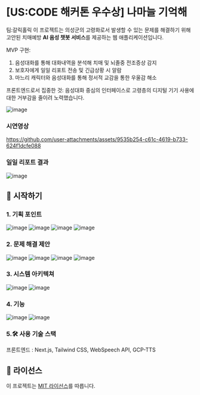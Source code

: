 # [US:CODE 해커톤 우수상] 나마늘 기억해
팀:갈릭홀릭 
이 프로젝트는 의성군의 고령화로서 발생할 수 있는 문제를 해결하기 위해 고안된
치매예방 **AI 음성 챗봇 서비스**를 제공하는 웹 애플리케이션입니다.

MVP 구현:
1. 음성대화를 통해 대화내역을 분석해 치매 및 뇌졸중 전조증상 감지
2. 보호자에게 일일 리포트 전송 및 긴급상황 시 알람
3. 마느리 캐릭터와 음성대화를 통해 정서적 교감을 통한 우울감 해소

프론트엔드로서 집중한 것:
음성대화 중심의 인터페이스로 고령층의 디지털 기기 사용에 대한 거부감을 줄이려 노력했습니다.

![image](https://github.com/user-attachments/assets/7c0c15d6-3480-4bb6-bfe8-b8144a6e2402)

### 시연영상


https://github.com/user-attachments/assets/9535b254-c61c-4619-b733-624f1dcfe088

### 일일 리포트 결과
![image](https://github.com/user-attachments/assets/bc443db5-85e7-4930-807a-66bea9b77100)

## 🚀 시작하기

### 1. 기획 포인트
![image](https://github.com/user-attachments/assets/a8417421-7393-4f09-83f1-8954c6446725)
![image](https://github.com/user-attachments/assets/a1215977-0dd6-4bd0-a4a9-3710758bb370)
![image](https://github.com/user-attachments/assets/652751fe-b257-4c77-bf38-3d0bd7878c4d)
![image](https://github.com/user-attachments/assets/c2f756d3-51ff-4e13-bf60-b1f747059be4)

### 2. 문제 해결 제안
![image](https://github.com/user-attachments/assets/d099e071-373a-4886-8ee6-2b5152c28d9e)
![image](https://github.com/user-attachments/assets/ba8f51ee-d07b-42d9-8923-99600ffcacc8)
![image](https://github.com/user-attachments/assets/f960d40f-274e-45d3-afef-263e3b4d150a)
![image](https://github.com/user-attachments/assets/0250db3a-db03-444c-9baa-baedc99d2a53)

### 3. 시스템 아키텍쳐
![image](https://github.com/user-attachments/assets/f5208780-0194-4912-af43-1ef8bd64e6b3)
![image](https://github.com/user-attachments/assets/c7ea8fa8-f96a-416b-bc48-a5dc5b065819)

### 4. 기능
![image](https://github.com/user-attachments/assets/6764ce30-cf6a-443d-92f7-dbda9870dff5)
![image](https://github.com/user-attachments/assets/be1cb275-4cb2-4866-8379-d510800eeb9e)

### 5.🛠 사용 기술 스택
프론트엔드 : Next.js, Tailwind CSS, WebSpeech API, GCP-TTS

## 📄 라이선스

이 프로젝트는 [MIT 라이선스](./LICENSE)를 따릅니다.
